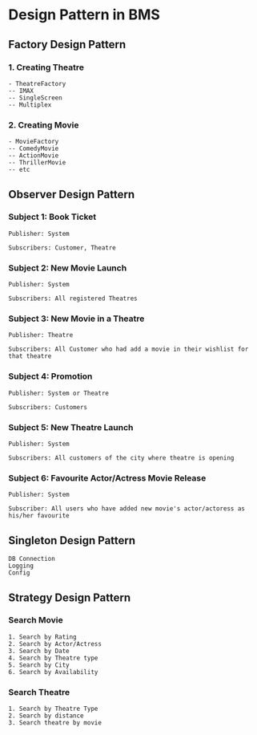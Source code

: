 # Design Pattern in BMS

## Factory Design Pattern

### 1. Creating Theatre
    - TheatreFactory
    -- IMAX
    -- SingleScreen
    -- Multiplex

### 2. Creating Movie
    - MovieFactory
    -- ComedyMovie
    -- ActionMovie
    -- ThrillerMovie
    -- etc


## Observer Design Pattern

### Subject 1: Book Ticket
    Publisher: System

    Subscribers: Customer, Theatre

### Subject 2: New Movie Launch
    Publisher: System

    Subscribers: All registered Theatres

### Subject 3: New Movie in a Theatre
    Publisher: Theatre

    Subscribers: All Customer who had add a movie in their wishlist for that theatre

### Subject 4: Promotion
    Publisher: System or Theatre

    Subscribers: Customers

### Subject 5: New Theatre Launch
    Publisher: System

    Subscribers: All customers of the city where theatre is opening

### Subject 6: Favourite Actor/Actress Movie Release
    Publisher: System

    Subscriber: All users who have added new movie's actor/actoress as his/her favourite


## Singleton Design Pattern

    DB Connection
    Logging
    Config

## Strategy Design Pattern

### Search Movie
    1. Search by Rating
    2. Search by Actor/Actress
    3. Search by Date
    4. Search by Theatre type
    5. Search by City
    6. Search by Availability
    
### Search Theatre
    1. Search by Theatre Type
    2. Search by distance
    3. Search theatre by movie